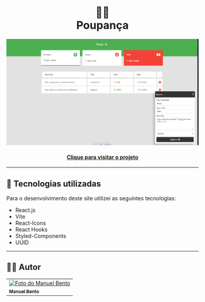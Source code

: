 <h1 align="center">
  📸📝<br>Poupança
</h1>


![Resultado final do projeto](./public/Capa.png)

<h4 align="center"><a href="https://poupanca.vercel.app/">Clique para visitar o projeto</a></h4>

---

## 💼 Tecnologias utilizadas

Para o desenvolvimento deste site utilizei as seguintes tecnologias:
- React.js
- Vite
- React-Icons
- React Hooks
- Styled-Components
- UUID
---

<h2>👨‍🚀 Autor</h2>

<table>
  <tr>
    <td>
      <a href="https://github.com/manuelbento19">
        <img src="https://avatars.githubusercontent.com/u/65732773" width="150px;" alt="Foto do Manuel Bento"/><br>
        <sub>
          <b>Manuel Bento</b>
        </sub>
      </a>
    </td>
  </tr>
</table>